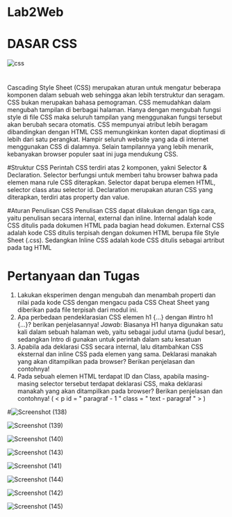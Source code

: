# Lab2Web

# DASAR CSS

![css](https://user-images.githubusercontent.com/56498195/113094969-da0da900-921c-11eb-88c7-7c27b2a26775.png)

# 
Cascading Style Sheet (CSS) merupakan aturan untuk mengatur beberapa komponen dalam sebuah 
web sehingga akan lebih terstruktur dan seragam. CSS bukan merupakan bahasa pemograman. CSS 
memudahkan dalam mengubah tampilan di berbagai halaman. Hanya dengan mengubah fungsi 
style di file CSS maka seluruh tampilan yang menggunakan fungsi tersebut akan berubah secara 
otomatis. CSS mempunyai atribut lebih beragam dibandingkan dengan HTML CSS memungkinkan 
konten dapat dioptimasi di lebih dari satu perangkat. Hampir seluruh website yang ada di internet 
menggunakan CSS di dalamnya. Selain tampilannya yang lebih menarik, kebanyakan browser 
populer saat ini juga mendukung CSS.

#Struktur CSS
Perintah CSS terdiri atas 2 komponen, yakni Selector & Declaration. Selector berfungsi untuk 
memberi tahu browser bahwa pada elemen mana rule CSS diterapkan. Selector dapat berupa 
elemen HTML, selector class atau selector id. Declaration merupakan aturan CSS yang diterapkan, 
terdiri atas property dan value.

#Aturan Penulisan CSS
Penulisan CSS dapat dilakukan dengan tiga cara, yaitu penulisan secara internal, external dan inline. 
Internal adalah kode CSS ditulis pada dokumen HTML pada bagian head dokumen. External CSS 
adalah kode CSS ditulis terpisah dengan dokumen HTML berupa file Style Sheet (.css). Sedangkan 
Inline CSS adalah kode CSS ditulis sebagai artribut pada tag HTML




# Pertanyaan dan Tugas
1. Lakukan eksperimen dengan mengubah dan menambah properti dan nilai pada kode CSS 
dengan mengacu pada CSS Cheat Sheet yang diberikan pada file terpisah dari modul ini.
2. Apa perbedaan pendeklarasian CSS elemen h1 {...} dengan #intro h1 {...}? berikan 
penjelasannya!
*Jawab*:
      Biasanya H1 hanya digunakan satu kali dalam sebuah halaman web, yaitu sebagai judul utama (judul besar), sedangkan Intro di gunakan untuk perintah dalam satu kesatuan
3. Apabila ada deklarasi CSS secara internal, lalu ditambahkan CSS eksternal dan inline CSS pada 
elemen yang sama. Deklarasi manakah yang akan ditampilkan pada browser? Berikan 
penjelasan dan contohnya!
4. Pada sebuah elemen HTML terdapat ID dan Class, apabila masing-masing selector tersebut 
terdapat deklarasi CSS, maka deklarasi manakah yang akan ditampilkan pada browser? 
Berikan penjelasan dan contohnya! ( < p id = " paragraf - 1 " class = " text - paragraf " > )


#![Screenshot (138)](https://user-images.githubusercontent.com/56498195/113093721-a467c080-921a-11eb-8628-bec78614360e.png)


![Screenshot (139)](https://user-images.githubusercontent.com/56498195/113093728-a6318400-921a-11eb-93f3-17f032891027.png)


![Screenshot (140)](https://user-images.githubusercontent.com/56498195/113093732-a762b100-921a-11eb-955b-5c93dc68dc02.png)


![Screenshot (143)](https://user-images.githubusercontent.com/56498195/113093743-ab8ece80-921a-11eb-92ef-a330c31eded6.png)



![Screenshot (141)](https://user-images.githubusercontent.com/56498195/113093733-a893de00-921a-11eb-84d5-f37a9f66bf2d.png)


![Screenshot (144)](https://user-images.githubusercontent.com/56498195/113093745-acbffb80-921a-11eb-8114-1de890e8b0c9.png)


![Screenshot (142)](https://user-images.githubusercontent.com/56498195/113093738-aa5da180-921a-11eb-9124-c1891c880bcf.png)


![Screenshot (145)](https://user-images.githubusercontent.com/56498195/113093749-ae89bf00-921a-11eb-907f-dfa32915c1fe.png)

